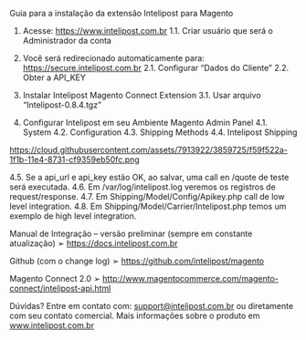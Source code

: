 Guia para a instalação da extensão Intelipost para Magento



1.	Acesse:   https://www.intelipost.com.br
1.1.	Criar usuário que será o Administrador da conta

2.	Você será redirecionado automaticamente para: https://secure.intelipost.com.br
2.1.	Configurar “Dados do Cliente”
2.2.	Obter a API_KEY

3.	Instalar Intelipost Magento Connect Extension
3.1.	Usar arquivo “Intelipost-0.8.4.tgz”

4.	Configurar Intelipost em seu Ambiente Magento Admin Panel
4.1.	System
4.2.	Configuration
4.3.	Shipping Methods
4.4.	Intelipost Shipping

 https://cloud.githubusercontent.com/assets/7913922/3859725/f59f522a-1f1b-11e4-8731-cf9359eb50fc.png

4.5.	Se a api_url e api_key estão OK, ao salvar, uma call en /quote de teste será executada.
4.6.	Em /var/log/intelipost.log veremos os registros de request/response.
4.7.	Em Shipping/Model/Config/Apikey.php call de low level integration.
4.8. Em Shipping/Model/Carrier/Intelipost.php temos um exemplo de high level integration.

Manual de Integração – versão preliminar (sempre em constante atualização)
➢	https://docs.intelipost.com.br

Github (com o change log)
➢	https://github.com/intelipost/magento

Magento Connect 2.0
➢	http://www.magentocommerce.com/magento-connect/intelipost-api.html


Dúvidas?
Entre em contato com: support@intelipost.com.br ou diretamente com seu contato comercial. Mais informações sobre o produto em www.intelipost.com.br

